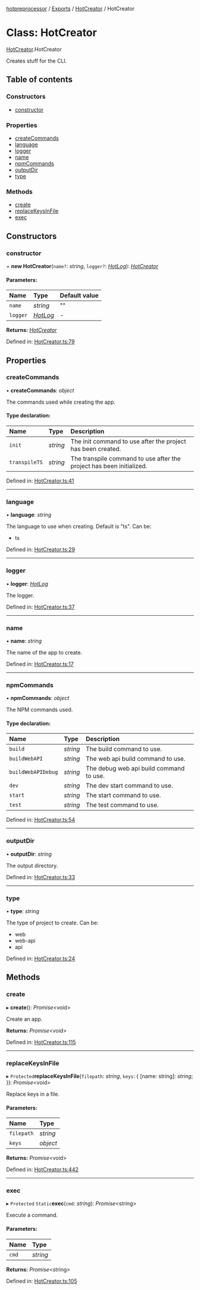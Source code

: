 [hotpreprocessor](../README.md) / [Exports](../modules.md) / [HotCreator](../modules/hotcreator.md) / HotCreator

# Class: HotCreator

[HotCreator](../modules/hotcreator.md).HotCreator

Creates stuff for the CLI.

## Table of contents

### Constructors

- [constructor](hotcreator.hotcreator-1.md#constructor)

### Properties

- [createCommands](hotcreator.hotcreator-1.md#createcommands)
- [language](hotcreator.hotcreator-1.md#language)
- [logger](hotcreator.hotcreator-1.md#logger)
- [name](hotcreator.hotcreator-1.md#name)
- [npmCommands](hotcreator.hotcreator-1.md#npmcommands)
- [outputDir](hotcreator.hotcreator-1.md#outputdir)
- [type](hotcreator.hotcreator-1.md#type)

### Methods

- [create](hotcreator.hotcreator-1.md#create)
- [replaceKeysInFile](hotcreator.hotcreator-1.md#replacekeysinfile)
- [exec](hotcreator.hotcreator-1.md#exec)

## Constructors

### constructor

\+ **new HotCreator**(`name?`: *string*, `logger?`: [*HotLog*](hotlog.hotlog-1.md)): [*HotCreator*](hotcreator.hotcreator-1.md)

#### Parameters:

Name | Type | Default value |
:------ | :------ | :------ |
`name` | *string* | "" |
`logger` | [*HotLog*](hotlog.hotlog-1.md) | - |

**Returns:** [*HotCreator*](hotcreator.hotcreator-1.md)

Defined in: [HotCreator.ts:79](https://github.com/OurFreeLight/HotPreprocessor/blob/042e7cd/src/HotCreator.ts#L79)

## Properties

### createCommands

• **createCommands**: *object*

The commands used while creating the app.

#### Type declaration:

Name | Type | Description |
:------ | :------ | :------ |
`init` | *string* | The init command to use after the project has been created.   |
`transpileTS` | *string* | The transpile command to use after the project has been initialized.   |

Defined in: [HotCreator.ts:41](https://github.com/OurFreeLight/HotPreprocessor/blob/042e7cd/src/HotCreator.ts#L41)

___

### language

• **language**: *string*

The language to use when creating. Default is "ts". Can be:
* ts

Defined in: [HotCreator.ts:29](https://github.com/OurFreeLight/HotPreprocessor/blob/042e7cd/src/HotCreator.ts#L29)

___

### logger

• **logger**: [*HotLog*](hotlog.hotlog-1.md)

The logger.

Defined in: [HotCreator.ts:37](https://github.com/OurFreeLight/HotPreprocessor/blob/042e7cd/src/HotCreator.ts#L37)

___

### name

• **name**: *string*

The name of the app to create.

Defined in: [HotCreator.ts:17](https://github.com/OurFreeLight/HotPreprocessor/blob/042e7cd/src/HotCreator.ts#L17)

___

### npmCommands

• **npmCommands**: *object*

The NPM commands used.

#### Type declaration:

Name | Type | Description |
:------ | :------ | :------ |
`build` | *string* | The build command to use.   |
`buildWebAPI` | *string* | The web api build command to use.   |
`buildWebAPIDebug` | *string* | The debug web api build command to use.   |
`dev` | *string* | The dev start command to use.   |
`start` | *string* | The start command to use.   |
`test` | *string* | The test command to use.   |

Defined in: [HotCreator.ts:54](https://github.com/OurFreeLight/HotPreprocessor/blob/042e7cd/src/HotCreator.ts#L54)

___

### outputDir

• **outputDir**: *string*

The output directory.

Defined in: [HotCreator.ts:33](https://github.com/OurFreeLight/HotPreprocessor/blob/042e7cd/src/HotCreator.ts#L33)

___

### type

• **type**: *string*

The type of project to create. Can be:
* web
* web-api
* api

Defined in: [HotCreator.ts:24](https://github.com/OurFreeLight/HotPreprocessor/blob/042e7cd/src/HotCreator.ts#L24)

## Methods

### create

▸ **create**(): *Promise*<void\>

Create an app.

**Returns:** *Promise*<void\>

Defined in: [HotCreator.ts:115](https://github.com/OurFreeLight/HotPreprocessor/blob/042e7cd/src/HotCreator.ts#L115)

___

### replaceKeysInFile

▸ `Protected`**replaceKeysInFile**(`filepath`: *string*, `keys`: { [name: string]: *string*;  }): *Promise*<void\>

Replace keys in a file.

#### Parameters:

Name | Type |
:------ | :------ |
`filepath` | *string* |
`keys` | *object* |

**Returns:** *Promise*<void\>

Defined in: [HotCreator.ts:442](https://github.com/OurFreeLight/HotPreprocessor/blob/042e7cd/src/HotCreator.ts#L442)

___

### exec

▸ `Protected` `Static`**exec**(`cmd`: *string*): *Promise*<string\>

Execute a command.

#### Parameters:

Name | Type |
:------ | :------ |
`cmd` | *string* |

**Returns:** *Promise*<string\>

Defined in: [HotCreator.ts:105](https://github.com/OurFreeLight/HotPreprocessor/blob/042e7cd/src/HotCreator.ts#L105)
